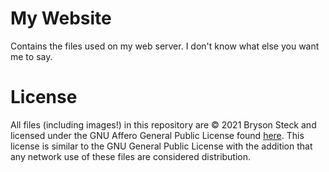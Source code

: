# My Website

Contains the files used on my web server. I don't know what else you want me to say.

# License

All files (including images!) in this repository are &copy; 2021 Bryson Steck and licensed under the GNU Affero General Public License found [here](LICENSE). This license is similar to the GNU General Public License with the addition that any network use of these files are considered distribution.
